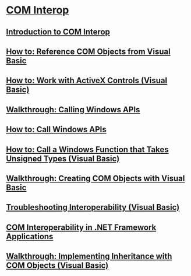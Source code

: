 # [COM Interop](TocOutOfQuery)
## [Introduction to COM Interop](TocOutOfQuery)
## [How to: Reference COM Objects from Visual Basic](how-to-reference-com-objects.md)
## [How to: Work with ActiveX Controls (Visual Basic)](how-to-work-with-activex-controls.md)
## [Walkthrough: Calling Windows APIs](TocOutOfQuery)
## [How to: Call Windows APIs](TocOutOfQuery)
## [How to: Call a Windows Function that Takes Unsigned Types (Visual Basic)](how-to-call-a-windows-function-that-takes-unsigned-types.md)
## [Walkthrough: Creating COM Objects with Visual Basic](walkthrough-creating-com-objects.md)
## [Troubleshooting Interoperability (Visual Basic)](troubleshooting-interoperability.md)
## [COM Interoperability in .NET Framework Applications](TocOutOfQuery)
## [Walkthrough: Implementing Inheritance with COM Objects (Visual Basic)](walkthrough-implementing-inheritance-with-com-objects.md)
